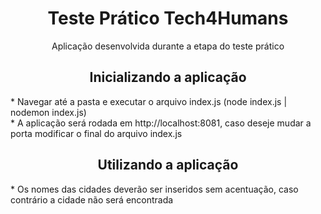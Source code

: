 <h1 align="center">Teste Prático Tech4Humans</h1>
<p align="center">Aplicação desenvolvida durante a etapa do teste prático</p>

<h2 align="center"> Inicializando a aplicação </h2>
* Navegar até a pasta e executar o arquivo index.js (node index.js | nodemon index.js) <br>
* A aplicação será rodada em http://localhost:8081, caso deseje mudar a porta modificar o final do arquivo index.js

<h2 align="center">Utilizando a aplicação</h2>
* Os nomes das cidades deverão ser inseridos sem acentuação, caso contrário a cidade não será encontrada <br>
